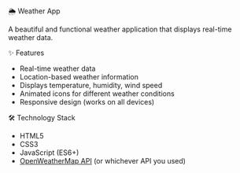 🌦️ Weather App

A beautiful and functional weather application that displays real-time weather data.

✨ Features

- Real-time weather data
- Location-based weather information
- Displays temperature, humidity, wind speed
- Animated icons for different weather conditions
- Responsive design (works on all devices)

🛠️ Technology Stack

- HTML5
- CSS3
- JavaScript (ES6+)
- [OpenWeatherMap API](https://openweathermap.org/) (or whichever API you used)
